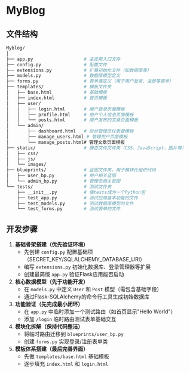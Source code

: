 # MyBlog

## 文件结构

```bash
Myblog/
│
├── app.py                   # 主应用入口文件
├── config.py                # 配置文件
├── extensions.py            # 扩展初始化文件（如数据库等）
├── models.py                # 数据库模型定义
├── forms.py                 # 表单类定义（用于用户登录、注册等表单）
├── templates/               # 模板文件夹
│   ├── base.html            # 基础模板
│   ├── index.html           # 首页模板
│   ├── user/
│   │   ├── login.html       # 用户登录页面模板
│   │   ├── profile.html     # 用户个人信息页面模板
│   │   └── posts.html       # 用户发布的文章页面模板
│   └── admin/
│       ├── dashboard.html   # 后台管理员仪表盘模板
│       ├── manage_users.html # 管理用户页面模板
│       └── manage_posts.html# 管理文章页面模板
├── static/                  # 静态文件文件夹（CSS、JavaScript、图片等）
│   ├── css/
│   ├── js/
│   └── images/
├── blueprints/              # 蓝图文件夹，用于模块化组织代码
│   ├── user_bp.py           # 用户相关蓝图
│   └── admin_bp.py          # 管理员相关蓝图
└── tests/                   # 测试文件夹
    ├── __init__.py          # 使tests成为一个Python包
    ├── test_app.py          # 测试应用基本功能的文件
    ├── test_models.py       # 测试数据库模型的文件
    └── test_forms.py        # 测试表单的文件
```

## 开发步骤

1. **基础骨架搭建（优先验证环境）**
   - 先创建 `config.py` 配置基础项（SECRET_KEY/SQLALCHEMY_DATABASE_URI）
   - 编写 `extensions.py` 初始化数据库、登录管理器等扩展
   - 创建最简版 `app.py` 验证Flask应用能否启动
2. **核心数据模型（先于功能开发）**
   - 在 `models.py` 中定义 `User` 和 `Post` 模型（需包含基础字段）
   - 通过Flask-SQLAlchemy的命令行工具生成初始数据库
3. **功能验证（先完成最小闭环）**
   - 在 `app.py` 中临时添加一个测试路由（如首页显示"Hello World"）
   - 添加 `/login` 临时路由测试表单基础交互
4. **模块化拆解（保持代码整洁）**
   - 将临时路由迁移到 `blueprints/user_bp.py`
   - 创建 `forms.py` 实现登录/注册表单类
5. **模板体系搭建（最后完善界面）**
   - 先做 `templates/base.html` 基础模板
   - 逐步填充 `index.html` 和 `login.html`